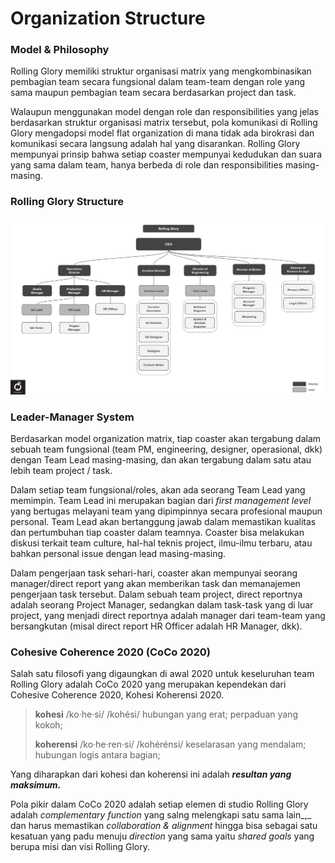 # Organization Structure

### Model & Philosophy

Rolling Glory memiliki struktur organisasi matrix yang mengkombinasikan pembagian team secara fungsional dalam team-team dengan role yang sama maupun pembagian team secara berdasarkan project dan task.

Walaupun menggunakan model dengan role dan responsibilities yang jelas berdasarkan struktur organisasi matrix tersebut, pola komunikasi di Rolling Glory mengadopsi model flat organization di mana tidak ada birokrasi dan komunikasi secara langsung adalah hal yang disarankan. Rolling Glory mempunyai prinsip bahwa setiap coaster mempunyai kedudukan dan suara yang sama dalam team, hanya berbeda di role dan responsibilities masing-masing. 

### Rolling Glory Structure

![Struktur Organisasi Rolling Glory \(2020\)](../.gitbook/assets/image%20%283%29.png)



### Leader-Manager System

Berdasarkan model organization matrix, tiap coaster akan tergabung dalam sebuah team fungsional \(team PM, engineering, designer, operasional, dkk\) dengan Team Lead masing-masing, dan akan tergabung dalam satu atau lebih team project / task.

Dalam setiap team fungsional/roles, akan ada seorang Team Lead yang memimpin. Team Lead ini merupakan bagian dari _first management level_ yang bertugas melayani team yang dipimpinnya secara profesional maupun personal. Team Lead akan bertanggung jawab dalam memastikan kualitas dan pertumbuhan tiap coaster dalam teamnya. Coaster bisa melakukan diskusi terkait team culture, hal-hal teknis project, ilmu-ilmu terbaru, atau bahkan personal issue dengan lead masing-masing.

Dalam pengerjaan task sehari-hari, coaster akan mempunyai seorang manager/direct report yang akan memberikan task dan memanajemen pengerjaan task tersebut. Dalam sebuah team project, direct reportnya adalah seorang Project Manager, sedangkan dalam task-task yang di luar project, yang menjadi direct reportnya adalah manager dari team-team yang bersangkutan \(misal direct report HR Officer adalah HR Manager, dkk\).

### Cohesive Coherence 2020 \(CoCo 2020\)

Salah satu filosofi yang digaungkan di awal 2020 untuk keseluruhan team Rolling Glory adalah CoCo 2020 yang merupakan kependekan dari Cohesive Coherence 2020, Kohesi Koherensi 2020.

> **kohesi** /ko·he·si/ /kohési/ hubungan yang erat; perpaduan yang kokoh;
>
> **koherensi** /ko·he·ren·si/ /kohérénsi/ keselarasan yang mendalam; hubungan logis antara bagian;

Yang diharapkan dari kohesi dan koherensi ini adalah _**resultan yang maksimum.**_ 

Pola pikir dalam CoCo 2020 adalah setiap elemen di studio Rolling Glory adalah _complementary function_ yang salng melengkapi satu sama lain_,_ dan harus memastikan _collaboration & alignment_ hingga bisa sebagai satu kesatuan yang padu menuju _direction_ yang sama yaitu _shared goals_ yang berupa misi dan visi Rolling Glory.

